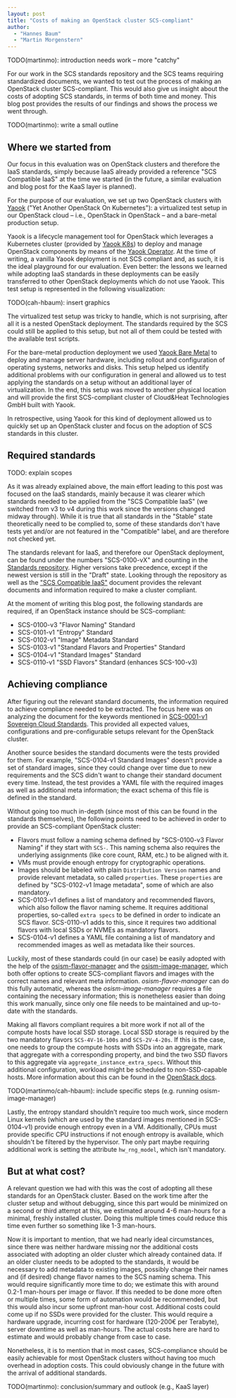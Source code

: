 ```yaml
---
layout: post
title: "Costs of making an OpenStack cluster SCS-compliant"
author:
  - "Hannes Baum"
  - "Martin Morgenstern"
---
```


TODO(martinmo): introduction needs work – more "catchy"

For our work in the SCS standards repository and the SCS teams requiring standardized documents, we wanted to test out
the process of making an OpenStack cluster SCS-compliant. This would also give us insight about the costs of adopting
SCS standards, in terms of both time and money. This blog post provides the results of our findings
and shows the process we went through.

TODO(martinmo): write a small outline

## Where we started from

Our focus in this evaluation was on OpenStack clusters and therefore the IaaS standards, simply because IaaS already provided
a reference "SCS Compatible IaaS" at the time we started (in the future, a similar evaluation and blog post for the KaaS layer
is planned).

For the purpose of our evaluation, we set up two OpenStack clusters with [Yaook](https://docs.yaook.cloud/concepts/overview.html)
("Yet Another OpenStack On Kubernetes"): a virtualized test setup in our OpenStack cloud – i.e., OpenStack in OpenStack – and a
bare-metal production setup.

Yaook is a lifecycle management tool for OpenStack which leverages a Kubernetes cluster (provided by
[Yaook K8s](https://yaook.gitlab.io/k8s/)) to deploy and manage OpenStack components by means of the
[Yaook Operator](https://docs.yaook.cloud/handbook/user-guide.html#introduction-to-yaook-operator).
At the time of writing, a vanilla Yaook deployment is not SCS compliant and, as such, it is the ideal playground for our evaluation.
Even better: the lessons we learned while adopting IaaS standards in these deployments can be easily transferred to other OpenStack
deployments which do not use Yaook.
This test setup is represented in the following visualization:

TODO(cah-hbaum): insert graphics

The virtualized test setup was tricky to handle, which is not surprising, after all it is a nested OpenStack deployment.
The standards required by the SCS could still be applied to this setup, but not all of them could be tested with
the available test scripts.

For the bare-metal production deployment we used [Yaook Bare Metal](https://gitlab.com/yaook/metal-controller) to deploy and
manage server hardware, including rollout and configuration of operating systems, networks and disks.
This setup helped us identify additional problems with our configuration in general and allowed us to test applying
the standards on a setup without an additional layer of virtualization.
In the end, this setup was moved to another physical location and will provide the first SCS-compliant cluster of
Cloud&Heat Technologies GmbH built with Yaook.

In retrospective, using Yaook for this kind of deployment allowed us to quickly set up an OpenStack cluster and
focus on the adoption of SCS standards in this cluster.

## Required standards

TODO: explain scopes

As it was already explained above, the main effort leading to this post was focused on the IaaS standards, mainly because
it was clearer which standards needed to be applied from the "SCS Compatible IaaS" (we switched from v3 to v4 during this
work since the versions changed midway through). While it is true that all standards in the "Stable" state theoretically
need to be complied to, some of these standards don't have tests yet and/or are not featured in the "Compatible" label,
and are therefore not checked yet.

The standards relevant for IaaS, and therefore our OpenStack deployment, can be found under the numbers "SCS-0100-vX" and
counting in the [Standards repository](https://github.com/SovereignCloudStack/standards).
Higher versions take precedence, except if the newest version is still in the "Draft" state.
Looking through the repository as well as the ["SCS Compatible IaaS"](https://github.com/SovereignCloudStack/standards/blob/main/Tests/scs-compatible-iaas.yaml) document provides the relevant documents
and information required to make a cluster compliant.

At the moment of writing this blog post, the following standards are required, if an OpenStack instance should be SCS-compliant:

* SCS-0100-v3 "Flavor Naming" Standard
* SCS-0101-v1 "Entropy" Standard
* SCS-0102-v1 "Image" Metadata Standard
* SCS-0103-v1 "Standard Flavors and Properties" Standard
* SCS-0104-v1 "Standard Images" Standard
* SCS-0110-v1 "SSD Flavors" Standard (enhances SCS-100-v3)

## Achieving compliance

After figuring out the relevant standard documents, the information required to achieve compliance needed to be extracted.
The focus here was on analyzing the document for the keywords mentioned in [SCS-0001-v1 Sovereign Cloud Standards](https://github.com/SovereignCloudStack/standards/blob/main/Standards/scs-0001-v1-sovereign-cloud-standards.md).
This provided all expected values, configurations and pre-configurable setups relevant for the OpenStack cluster.

Another source besides the standard documents were the tests provided for them. For example, "SCS-0104-v1 Standard Images"
doesn't provide a set of standard images, since they could change over time due to new requirements and the SCS didn't
want to change their standard document every time. Instead, the test provides a YAML file with the required images as well
as additional meta information; the exact schema of this file is defined in the standard.

Without going too much in-depth (since most of this can be found in the standards themselves), the following points need
to be achieved in order to provide an SCS-compliant OpenStack cluster:

* Flavors must follow a naming schema defined by "SCS-0100-v3 Flavor Naming" if they start with `SCS-`. This naming schema
  also requires the underlying assignments (like core count, RAM, etc.) to be aligned with it.
* VMs must provide enough entropy for cryptographic operations.
* Images should be labeled with plain `Distribution Version` names and provide relevant metadata, so called `properties`.
  These `properties` are defined by "SCS-0102-v1 Image metadata", some of which are also mandatory.
* SCS-0103-v1 defines a list of mandatory and recommended flavors, which also follow the flavor naming scheme.
  It requires additional properties, so-called `extra specs` to be defined in order to indicate an SCS flavor.
  SCS-0110-v1 adds to this, since it requires two additional flavors with local SSDs or NVMEs as mandatory flavors.
* SCS-0104-v1 defines a YAML file containing a list of mandatory and recommended images as well as metadata like their sources.

Luckily, most of these standards could (in our case) be easily adopted with the help of the [osism-flavor-manager](https://github.com/osism/openstack-flavor-manager) and the
[osism-image-manager](https://github.com/osism/openstack-image-manager), which both offer options to create SCS-compliant flavors and images with the correct names
and relevant meta information. *osism-flavor-manager* can do this fully automatic, whereas the *osism-image-manager* requires
a file containing the necessary information; this is nonetheless easier than doing this work manually, since only one
file needs to be maintained and up-to-date with the standards.

Making all flavors compliant requires a bit more work if not all of the compute hosts have local SSD storage.
Local SSD storage is required by the two mandatory flavors `SCS-4V-16-100s` and `SCS-2V-4-20s`.
If this is the case, one needs to group the compute hosts with SSDs into an aggregate, mark that aggregate with a corresponding property,
and bind the two SSD flavors to this aggregate via `aggregate_instance_extra_specs`.
Without this additional configuration, workload might be scheduled to non-SSD-capable hosts.
More information about this can be found in the [OpenStack docs](https://docs.openstack.org/nova/latest/admin/aggregates.html#example-specify-compute-hosts-with-ssds).

TODO(martinmo/cah-hbaum): include specific steps (e.g. running osism-image-manager)

Lastly, the entropy standard shouldn't require too much work, since modern Linux kernels (which are used by the
standard images mentioned in SCS-0104-v1) provide enough entropy even in a VM. Additionally, CPUs must provide specific
CPU instructions if not enough entropy is available, which shouldn't be filtered by the hypervisor.
The only part maybe requiring additional work is setting the attribute `hw_rng_model`, which isn't mandatory.

## But at what cost?

A relevant question we had with this was the cost of adopting all these standards for an OpenStack cluster.
Based on the work time after the cluster setup and without debugging, since this part would be minimized on a second
or third attempt at this, we estimated around 4-6 man-hours for a minimal, freshly installed cluster. Doing this multiple
times could reduce this time even further so something like 1-3 man-hours.

Now it is important to mention, that we had nearly ideal circumstances, since there was neither hardware missing nor
the additional costs associated with adopting an older cluster which already contained data.
If an older cluster needs to be adopted to the standards, it would be necessary to add metadata to existing images, possibly
change their names and (if desired) change flavor names to the SCS naming schema. This would require significantly more time
to do; we estimate this with around 0.2-1 man-hours per image or flavor. If this needed to be done more often or multiple
times, some form of automation would be recommended, but this would also incur some upfront man-hour cost.
Additional costs could come up if no SSDs were provided for the cluster. This would require a hardware upgrade, incurring
cost for hardware (120-200€ per Terabyte), server downtime as well as man-hours. The actual costs here are hard to estimate
and would probably change from case to case.

Nonetheless, it is to mention that in most cases, SCS-compliance should be easily achievable for most OpenStack clusters
without having too much overhead in adoption costs. This could obviously change in the future with the arrival of
additional standards.

TODO(martinmo): conclusion/summary and outlook (e.g., KaaS layer)
